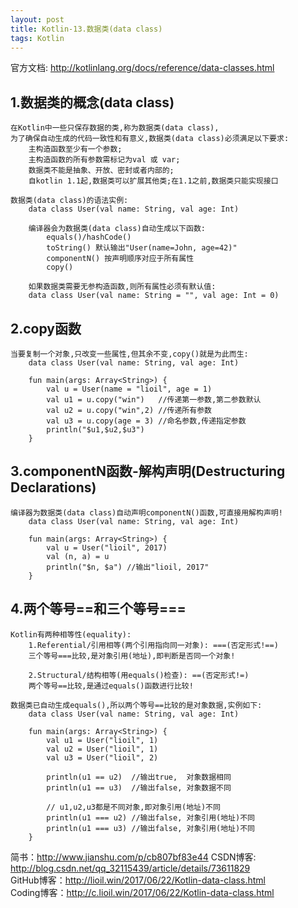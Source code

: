```yaml
---
layout: post
title: Kotlin-13.数据类(data class)
tags: Kotlin
---
```

官方文档: http://kotlinlang.org/docs/reference/data-classes.html
 
## 1.数据类的概念(data class)
    在Kotlin中一些只保存数据的类,称为数据类(data class),
    为了确保自动生成的代码一致性和有意义,数据类(data class)必须满足以下要求:
        主构造函数至少有一个参数;
        主构造函数的所有参数需标记为val 或 var;
        数据类不能是抽象、开放、密封或者内部的;
        自kotlin 1.1起,数据类可以扩展其他类;在1.1之前,数据类只能实现接口

    数据类(data class)的语法实例: 
        data class User(val name: String, val age: Int)

        编译器会为数据类(data class)自动生成以下函数:
            equals()/hashCode()
            toString() 默认输出"User(name=John, age=42)"
            componentN() 按声明顺序对应于所有属性
            copy()

        如果数据类需要无参构造函数,则所有属性必须有默认值:
        data class User(val name: String = "", val age: Int = 0)

## 2.copy函数
    当要复制一个对象,只改变一些属性,但其余不变,copy()就是为此而生:
        data class User(val name: String, val age: Int)

        fun main(args: Array<String>) {	
            val u = User(name = "lioil", age = 1)
            val u1 = u.copy("win")   //传递第一参数,第二参数默认
            val u2 = u.copy("win",2) //传递所有参数
            val u3 = u.copy(age = 3) //命名参数,传递指定参数
            println("$u1,$u2,$u3")
        }   

## 3.componentN函数-解构声明(Destructuring Declarations)
    编译器为数据类(data class)自动声明componentN()函数,可直接用解构声明!
        data class User(val name: String, val age: Int)

        fun main(args: Array<String>) {	
            val u = User("lioil", 2017)
            val (n, a) = u
            println("$n, $a") //输出"lioil, 2017"
        }

## 4.两个等号==和三个等号===
    Kotlin有两种相等性(equality):
        1.Referential/引用相等(两个引用指向同一对象): ===(否定形式!==)
        三个等号===比较,是对象引用(地址),即判断是否同一个对象!

        2.Structural/结构相等(用equals()检查): ==(否定形式!=)
        两个等号==比较,是通过equals()函数进行比较!

    数据类已自动生成equals(),所以两个等号==比较的是对象数据,实例如下:
        data class User(val name: String, val age: Int)
        
        fun main(args: Array<String>) {
            val u1 = User("lioil", 1)
            val u2 = User("lioil", 1)
            val u3 = User("lioil", 2)

            println(u1 == u2)  //输出true,  对象数据相同
            println(u1 == u3)  //输出false, 对象数据不同

            // u1,u2,u3都是不同对象,即对象引用(地址)不同
            println(u1 === u2) //输出false, 对象引用(地址)不同
            println(u1 === u3) //输出false, 对象引用(地址)不同
        }

简书：http://www.jianshu.com/p/cb807bf83e44
CSDN博客: http://blog.csdn.net/qq_32115439/article/details/73611829   
GitHub博客：http://lioil.win/2017/06/22/Kotlin-data-class.html   
Coding博客：http://c.lioil.win/2017/06/22/Kotlin-data-class.html